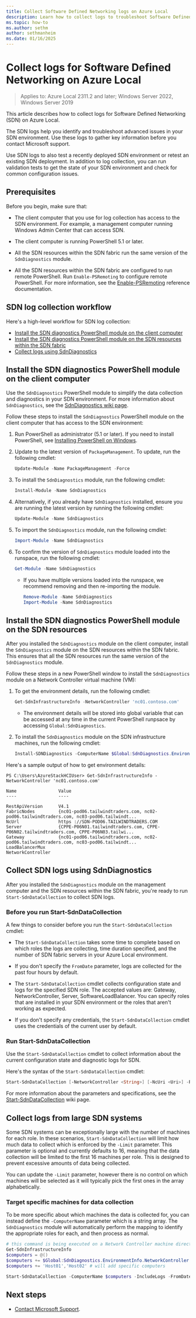 ```yaml
---
title: Collect Software Defined Networking logs on Azure Local
description: Learn how to collect logs to troubleshoot Software Defined Networking (SDN) in Azure Local.
ms.topic: how-to
ms.author: sethm
author: sethmanheim
ms.date: 01/16/2025
---
```


# Collect logs for Software Defined Networking on Azure Local

> Applies to: Azure Local 2311.2 and later; Windows Server 2022, Windows Server 2019

This article describes how to collect logs for Software Defined Networking (SDN) on Azure Local.

The SDN logs help you identify and troubleshoot advanced issues in your SDN environment. Use these logs to gather key information before you contact Microsoft support.

Use SDN logs to also test a recently deployed SDN environment or retest an existing SDN deployment. In addition to log collection, you can run validation tests to get the state of your SDN environment and check for common configuration issues.

## Prerequisites

Before you begin, make sure that:

- The client computer that you use for log collection has access to the SDN environment. For example, a management computer running Windows Admin Center that can access SDN.

- The client computer is running PowerShell 5.1 or later.

- All the SDN resources within the SDN fabric run the same version of the `SdnDiagnostics` module.

- All the SDN resources within the SDN fabric are configured to run remote PowerShell. Run `Enable-PSRemoting` to configure remote PowerShell. For more information, see the [Enable-PSRemoting](/powershell/module/microsoft.powershell.core/enable-psremoting?view=powershell-5.1&preserve-view=true) reference documentation.

## SDN log collection workflow

Here's a high-level workflow for SDN log collection:

- [Install the SDN diagnostics PowerShell module on the client computer](#install-the-sdn-diagnostics-powershell-module-on-the-client-computer)
- [Install the SDN diagnostics PowerShell module on the SDN resources within the SDN fabric](#install-the-sdn-diagnostics-powershell-module-on-the-sdn-resources)
- [Collect logs using SdnDiagnostics](#collect-sdn-logs-using-sdndiagnostics)

## Install the SDN diagnostics PowerShell module on the client computer

Use the `SdnDiagnostics` PowerShell module to simplify the data collection and diagnostics in your SDN environment. For more information about `SdnDiagnostics`, see the [SdnDiagnostics wiki page](https://github.com/microsoft/SdnDiagnostics/wiki).

Follow these steps to install the `SdnDiagnostics` PowerShell module on the client computer that has access to the SDN environment:

1. Run PowerShell as administrator (5.1 or later). If you need to install PowerShell, see [Installing PowerShell on Windows](/powershell/scripting/install/installing-powershell-on-windows?view=powershell-7.2&preserve-view=true).

1. Update to the latest version of `PackageManagement`. To update, run the following cmdlet:

    ```powershell
    Update-Module -Name PackageManagement -Force
    ```

1. To install the `SdnDiagnostics` module, run the following cmdlet:

    ```powershell
    Install-Module -Name SdnDiagnostics
    ```

1. Alternatively, if you already have `SdnDiagnostics` installed, ensure you are running the latest version by running the following cmdlet:

    ```powershell
    Update-Module -Name SdnDiagnostics
    ```

1. To import the `SdnDiagnostics` module, run the following cmdlet:

    ```powershell
    Import-Module -Name SdnDiagnostics
    ```

1. To confirm the version of `SdnDiagnostics` module loaded into the runspace, run the following cmdlet:

    ```powershell
    Get-Module -Name SdnDiagnostics
    ```
    - If you have multiple versions loaded into the runspace, we recommend removing and then re-importing the module.

        ```powershell
        Remove-Module -Name SdnDiagnostics
        Import-Module -Name SdnDiagnostics
        ```

## Install the SDN diagnostics PowerShell module on the SDN resources

After you installed the `SdnDiagnostics` module on the client computer, install the `SdnDiagnostics` module on the SDN resources within the SDN fabric. This ensures that all the SDN resources run the same version of the `SdnDiagnostics` module.

Follow these steps in a new PowerShell window to install the `SdnDiagnostics` module on a Network Controller virtual machine (VM):

1. To get the environment details, run the following cmdlet:

    ```powershell
    Get-SdnInfrastructureInfo -NetworkController 'nc01.contoso.com'
    ```
    - The environment details will be stored into global variable that can be accessed at any time in the current PowerShell runpsace by accessing `Global:SdnDiagnostics`.
1. To install the `SdnDiagnostics` module on the SDN infrastructure machines, run the following cmdlet:

    ```powershell
    Install-SDNDiagnostics -ComputerName $Global:SdnDiagnostics.EnvironmentInfo.FabricNodes
    ```

Here's a sample output of how to get environment details:

```output
PS C:\Users\AzureStackHCIUser> Get-SdnInfrastructureInfo -NetworkController 'nc01.contoso.com'

Name				Value
----				----

RestApiVersion		V4.1
FabricNodes			{nc01-pod06.tailwindtraders.com, nc02-pod06.tailwindtraders.com, nc03-pod06.tailwindt...
NcUrl				https ://SDN-POD06.TAILWINDTRADERS.COM
Server			    {CPPE-P06N01.tailwindtraders.com, CPPE-P06N02.tailwindtraders.com, CPPE-P06N03.tailwi...
Gateway			    {nc01-pod06.tailwindtraders.com, nc02-pod06.tailwindtraders.com, nc03-pod06.tailwindt...
LoadBalancerMux
NetworkController

```

## Collect SDN logs using SdnDiagnostics

After you installed the `SdnDiagnostics` module on the management computer and the SDN resources within the SDN fabric, you're ready to run `Start-SdnDataCollection` to collect SDN logs.

### Before you run Start-SdnDataCollection

A few things to consider before you run the `Start-SdnDataCollection` cmdlet:

- The `Start-SdnDataCollection` takes some time to complete based on which roles the logs are collecting, time duration specified, and the number of SDN fabric servers in your Azure Local environment.

- If you don't specify the `FromDate` parameter, logs are collected for the past four hours by default.

- The `Start-SdnDataCollection` cmdlet collects configuration state and logs for the specified SDN role. The accepted values are: Gateway, NetworkController, Server, SoftwareLoadBalancer. You can specify roles that are installed in your SDN environment or the roles that aren't working as expected.

- If you don't specify any credentials, the `Start-SdnDataCollection` cmdlet uses the credentials of the current user by default.

### Run Start-SdnDataCollection

Use the `Start-SdnDataCollection` cmdlet to collect information about the current configuration state and diagnostic logs for SDN.

Here's the syntax of the `Start-SdnDataCollection` cmdlet:

```powershell
Start-SdnDataCollection [-NetworkController <String>] [-NcUri <Uri>] -Role <SdnRoles[]> [-OutputDirectory <FileInfo>] [-IncludeNetView] [-IncludeLogs] [-FromDate <DateTime>] [-ToDate <DateTime>] [-Credential <PSCredential>] [-NcRestCredential <PSCredential>] [-Limit <Int32>] [-ConvertETW <Boolean>] [<CommonParameters>]
```

For more information about the parameters and specifications, see the [Start-SdnDataCollection](https://github.com/microsoft/SdnDiagnostics/wiki/Start-SdnDataCollection) wiki page.

## Collect logs from large SDN systems
Some SDN systems can be exceptionally large with the number of machines for each role. In these scenarios, `Start-SdnDataCollection` will limit how much data to collect which is enforced by the `-Limit` parameter. This parameter is optional and currently defaults to 16, meaning that the data collection will be limited to the first 16 machines per role. This is designed to prevent excessive amounts of data being collected.

You can update the `-Limit` parameter, however there is no control on which machines will be selected as it will typically pick the first ones in the array alphabetically.

### Target specific machines for data collection

To be more specific about which machines the data is collected for, you can instead define the `-ComputerName` parameter which is a string array. The `SdnDiagnostics` module will automatically perform the mapping to identify the appropriate roles for each, and then process as normal.

```powershell
# this command is being executed on a Network Controller machine directly
Get-SdnInfrastructureInfo
$computers = @()
$computers += $Global:SdnDiagnostics.EnvironmentInfo.NetworkController # will add all the network controllers
$computers += 'Host01','Host02' # will add specific computers

Start-SdnDataCollection -ComputerName $computers -IncludeLogs -FromDate (Get-Date).AddHours(-2)
```

## Next steps

- [Contact Microsoft Support](get-support.md).
